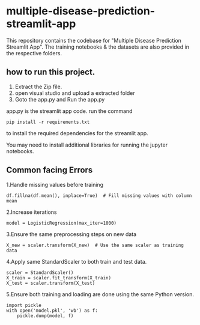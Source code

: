 # multiple-disease-prediction-streamlit-app
This repository contains the codebase for "Multiple Disease Prediction Streamlit App". The training notebooks &amp; the datasets are also provided in the respective folders. 

## how to run this project.
1. Extract the Zip file.
2. open visual studio and upload a extracted folder
3. Goto the app.py and Run the app.py


app.py is the streamlit app code.
run the command 
```
pip install -r requirements.txt
```
to install the required dependencies for the streamlit app.

You may need to install additional libraries for running the jupyter notebooks.

## Common facing Errors
1.Handle missing values before training
```
df.fillna(df.mean(), inplace=True)  # Fill missing values with column mean
```
2.Increase iterations
```
model = LogisticRegression(max_iter=1000)
```
3.Ensure the same preprocessing steps on new data
```
X_new = scaler.transform(X_new)  # Use the same scaler as training data
```
4.Apply same StandardScaler to both train and test data.
```
scaler = StandardScaler()
X_train = scaler.fit_transform(X_train)
X_test = scaler.transform(X_test)
```
5.Ensure both training and loading are done using the same Python version.
```
import pickle
with open('model.pkl', 'wb') as f:
    pickle.dump(model, f)
```
